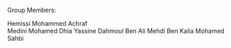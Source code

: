 Group Members:

Hemissi Mohammed Achraf <br>
Medini Mohamed Dhia
Yassine Dahmoul
Ben Ali Mehdi
Ben Kalia Mohamed Sahbi
